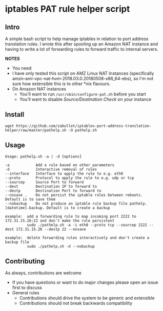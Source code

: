 # iptables PAT rule helper script

## Intro

A simple bash script to help manage iptables in relation to port address translation rules.
I wrote this after spooling up an Amazon NAT instance and having to write a lot of forwarding rules to forward traffic to internal servers.

**NOTES**

- You need
- I have only tested this script on AMZ Linux NAT Instances (specifically amzn-ami-vpc-nat-hvm-2018.03.0.20180508-x86_64-ebs), so I'm not sure how extensible this is to other *nix flavours.
- On Amazon NAT instances 
  - You'll want to run `/usr/sbin/configure-pat.sh` before you start
  - You'll want to disable *Source/Destination Check* on your instance
  
## Install

`wget https://github.com/zabullet/iptables-port-address-translation-helper/raw/master/pathelp.sh -O pathelp.sh`

## Usage
```
Usage: pathelp.sh -a | -d [options]

-a            Add a rule based on other parameters
-d            Interactive removal of rules
--interface   Interface to apply the rule to e.g. eth0
--proto       Protocol to apply the rule to e.g. udp or tcp
--sourcep     Source Port to forward
--dest        Destination IP to forward to
--destp       Destination Port to forward to
--nosave .    Do not persist the iptable rules between reboots. Default is to save them
--nobackup    Do not produce an iptable rule backup file pathelp.[datetime].backup. Default is to create a backup

example:  add a forwarding rule to map incoming port 2222 to 172.31.15.26:22 and don't make the rule persistent
          sudo ./pathelp.sh -a -i eth0 --proto tcp --sourcep 2222 --dest 172.31.15.26 --destp 22 --nosave

example:  delete forwarding rules interactively and don't create a backup file
          sudo ./pathelp.sh -d --nobackup
```
## Contributing

As always, contributions are welcome

- If you have questions or want to do major changes please open an issue first to discuss
- General rules
  - Contributions should drive the system to be generic and extensible
  - Contributions should not break backwards compatibility

